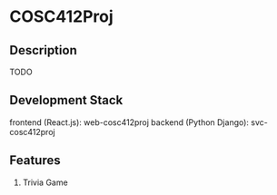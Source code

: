 # COSC412Proj
## Description
TODO

## Development Stack
frontend (React.js): web-cosc412proj 
backend (Python Django): svc-cosc412proj

## Features
1. Trivia Game
